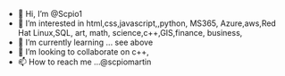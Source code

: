 - 👋 Hi, I’m @Scpio1
- 👀 I’m interested in html,css,javascript,,python, MS365, Azure,aws,Red Hat Linux,SQL, art, math, science,c++,GIS,finance, business,
- 🌱 I’m currently learning ... see above
- 💞️ I’m looking to collaborate on c++,
- 📫 How to reach me ...@scpiomartin

<!---
Scpio1/Scpio1 is a ✨ special ✨ repository because its `README.md` (this file) appears on your GitHub profile.
You can click the Preview link to take a look at your changes.
--->
